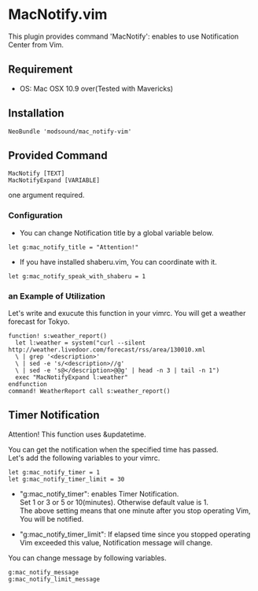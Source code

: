 MacNotify.vim
==============

This plugin provides command 'MacNotify': enables to use Notification Center from Vim.

## Requirement

* OS: Mac OSX 10.9 over(Tested with Mavericks)

## Installation

```
NeoBundle 'modsound/mac_notify-vim'
```

## Provided Command

```
MacNotify [TEXT]
MacNotifyExpand [VARIABLE]
```
one argument required.  

### Configuration

* You can change Notification title by a global variable below.

```
let g:mac_notify_title = "Attention!"
```

* If you have installed shaberu.vim, You can coordinate with it.

```
let g:mac_notify_speak_with_shaberu = 1
```

### an Example of Utilization

Let's write and exucute this function in your vimrc. You will get a weather forecast for Tokyo.

```
function! s:weather_report()
  let l:weather = system("curl --silent http://weather.livedoor.com/forecast/rss/area/130010.xml
  \ | grep '<description>'
  \ | sed -e 's/<description>//g'
  \ | sed -e 's@</description>@@g' | head -n 3 | tail -n 1")
  exec "MacNotifyExpand l:weather"
endfunction
command! WeatherReport call s:weather_report()
```

## Timer Notification

Attention! This function uses &updatetime. 

You can get the notification when the specified time has passed.   
Let's add the following variables to your vimrc.

```
let g:mac_notify_timer = 1  
let g:mac_notify_timer_limit = 30
```

* "g:mac_notify_timer": enables Timer Notification.  
Set 1 or 3 or 5 or 10(minutes). Otherwise default value is 1.  
The above setting means that one minute after you stop operating Vim, You will be notified.

* "g:mac_notify_timer_limit": If elapsed time since you stopped operating Vim exceeded this value, Notification message will change.

You can change message by following variables.

```
g:mac_notify_message  
g:mac_notify_limit_message
```
